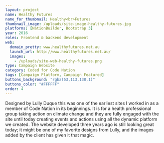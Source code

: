```yaml
---
layout: project
name: Healthy Futures
name_for_thumbnail: Healthy<br>Futures
thumbnail_image: /uploads/site-image-healthy-futures.jpg
platforms: [NationBuilder, Bootstrap 3]
year: 2016
roles: Frontend & backend development
web:
  domain_pretty: www.healthyfutures.net.au
  launch_url: http://www.healthyfutures.net.au/
  images:
    - /uploads/site-web-healthy-futures.png
type: Campaign Website
category: Coded for Code Nation
tags: [Campaign Platform, Campaign Featured]
buttons_background: "rgba(53,113,138,1)"
buttons_color: "#FFFFFF"
order: 4
---
```


Designed by Lully Duque this was one of the earliest sites I worked in as a member of Code Nation in its beginnings. It is for a health professional group taking action on climate change and they are fully engaged with the site until today creating events and actions using all the dynamic platform we created. The website developed three years ago is still looking great today; it might be one of my favorite designs from Lully, and the images added by the client has given it that magic.